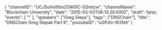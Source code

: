 {
    "channelID": "UCJ5uHx90mZGlK0lC-GSmtzw",
    "channelName": "Blockchain University",
    "date": "2015-03-03T06:13:26.000Z",
    "draft": false,
    "events": [
        ""
    ],
    "speakers": ["Greg Slepa"],
    "tags": ["DNSChain"],
    "title": "DNSChain Greg Slepak Part 6",
    "youtubeID": "uGPJtn-W2NA"
}
